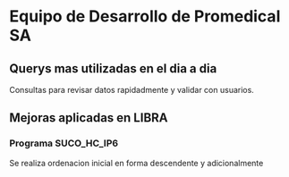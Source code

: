 # Equipo de Desarrollo de Promedical SA

## Querys mas utilizadas en el dia a dia
Consultas para revisar datos rapidadmente y validar con usuarios.

## Mejoras aplicadas en LIBRA

### Programa SUCO_HC_IP6
Se realiza ordenacion inicial en forma descendente y adicionalmente